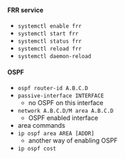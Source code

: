 #### FRR service
* `systemctl enable frr`
* `systemctl start frr`
* `systemctl status frr`
* `systemctl reload frr`
* `systemctl daemon-reload`


#### OSPF
* `ospf router-id A.B.C.D`
* `passive-interface INTERFACE`
	* no OSPF on this interface
* `network A.B.C.D/M area A.B.C.D` 
	* OSPF enabled interface
* area commands
* `ip ospf area AREA [ADDR]`
	* another way of enabling OSPF
* `ip ospf cost`	